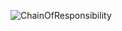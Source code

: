 ![ChainOfResponsibility](https://user-images.githubusercontent.com/69672253/176130616-795964cc-3e54-482c-a1d3-180b617e217e.png)


